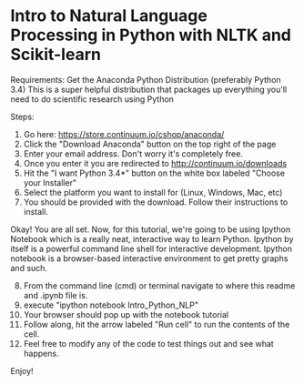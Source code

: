 # Intro to Natural Language Processing in Python with NLTK and Scikit-learn

Requirements: Get the Anaconda Python Distribution (preferably Python 3.4)
This is a super helpful distribution that packages up everything you'll need 
to do scientific research using Python

Steps:
1) Go here: https://store.continuum.io/cshop/anaconda/
2) Click the "Download Anaconda" button on the top right of the page
3) Enter your email address. Don't worry it's completely free.
4) Once you enter it you are redirected to http://continuum.io/downloads
5) Hit the "I want Python 3.4*" button on the white box labeled "Choose your Installer"
6) Select the platform you want to install for (Linux, Windows, Mac, etc)
7) You should be provided with the download. Follow their instructions to install.

Okay! You are all set.
Now, for this tutorial, we're going to be using Ipython Notebook which is a really
neat, interactive way to learn Python. Ipython by itself is a powerful command line
shell for interactive development. Ipython notebook is a browser-based interactive
environment to get pretty graphs and such.

8) From the command line (cmd) or terminal navigate to where this readme and .ipynb file is.
9) execute "ipython notebook Intro_Python_NLP"
10) Your browser should pop up with the notebook tutorial
11) Follow along, hit the arrow labeled "Run cell" to run the contents of the cell.
12) Feel free to modify any of the code to test things out and see what happens.

Enjoy!
